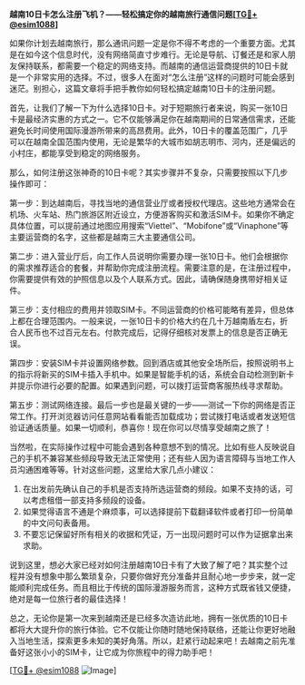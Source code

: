 **越南10日卡怎么注册飞机？——轻松搞定你的越南旅行通信问题[[TG💪+ @esim1088](https://t.me/s/esim1088)]**

如果你计划去越南旅行，那么通讯问题一定是你不得不考虑的一个重要方面。尤其是在如今这个信息时代，没有网络简直寸步难行。无论是导航、订餐还是和家人朋友保持联系，都需要一个稳定的网络支持。而越南的通信运营商提供的10日卡就是一个非常实用的选择。不过，很多人在面对“怎么注册”这样的问题时可能会感到迷茫。别担心，这篇文章将手把手教你如何轻松搞定越南10日卡的注册问题。

首先，让我们了解一下为什么选择10日卡。对于短期旅行者来说，购买一张10日卡是最经济实惠的方式之一。它不仅能够满足你在越南期间的日常通信需求，还能避免长时间使用国际漫游所带来的高昂费用。此外，10日卡的覆盖范围广，几乎可以在越南全国范围内使用，无论是繁华的大城市如胡志明市、河内，还是偏远的小村庄，都能享受到稳定的网络服务。

那么，如何注册这张神奇的10日卡呢？其实步骤并不复杂，只需要按照以下几步操作即可：

第一步：到达越南后，寻找当地的通信营业厅或者授权代理店。这些地方通常会在机场、火车站、热门旅游区附近设立，方便游客购买和激活SIM卡。如果你不确定具体位置，可以提前通过地图应用搜索“Viettel”、“Mobifone”或“Vinaphone”等主要运营商的名字，这些都是越南三大主要通信公司。

第二步：进入营业厅后，向工作人员说明你需要办理一张10日卡。他们会根据你的需求推荐适合的套餐，并帮助你完成注册流程。需要注意的是，在注册过程中，你需要提供有效的护照信息以及个人联系方式。因此，请确保随身携带好相关证件。

第三步：支付相应的费用并领取SIM卡。不同运营商的价格可能略有差异，但总体上都在合理范围内。一般来说，一张10日卡的价格大约在几十万越南盾左右，折合人民币也不过百元左右。付款完成后，记得仔细核对发票上的信息是否正确无误。

第四步：安装SIM卡并设置网络参数。回到酒店或其他安全场所后，按照说明书上的指示将新买的SIM卡插入手机中。如果是智能手机的话，系统会自动检测到新卡并提示你进行必要的配置。如果遇到问题，可以拨打运营商客服热线寻求帮助。

第五步：测试网络连接。最后一步也是最关键的一步——测试一下你的网络是否正常工作。打开浏览器访问任意网站看看能否加载成功；尝试拨打电话或者发送短信验证通话质量。如果一切顺利，恭喜你！现在你可以尽情享受越南之旅了！

当然啦，在实际操作过程中可能会遇到各种意想不到的情况。比如有些人反映说自己的手机不兼容某些频段导致无法正常使用；还有些人因为语言障碍与当地工作人员沟通困难等等。针对这些问题，这里给大家几点小建议：

1. 在出发前先确认自己的手机是否支持所选运营商的频段。如果不支持的话，可以考虑租借一部支持多频段的设备。
2. 如果觉得语言不通是个麻烦事，可以选择提前下载翻译软件或者打印一份简单的中文问句表备用。
3. 不要忘记保留好所有相关的收据和凭证，万一出现问题时可以作为证据拿出来求助。

说到这里，想必大家已经对如何注册越南10日卡有了大致了解了吧？其实整个过程并没有想象中那么繁琐复杂，只要你做好充分准备并且耐心地一步步来，就一定能顺利完成任务。而且相比于传统的国际漫游服务而言，这种方式既省钱又便捷，绝对是每一位旅行者的最佳选择！

总之，无论你是第一次来到越南还是已经多次造访此地，拥有一张优质的10日卡都将大大提升你的旅行体验。它不仅能让你随时随地保持联络，还能让你更好地融入当地生活，探索更多未知的美好角落。所以，赶紧行动起来吧！去越南之前先准备好这张小小的SIM卡，让它成为你旅程中的得力助手吧！

[[TG💪+ @esim1088](https://t.me/s/esim1088) ![Image](https://i.postimg.cc/4NQfJmqS/Snipaste-2025-05-13-00-14-12.png)]